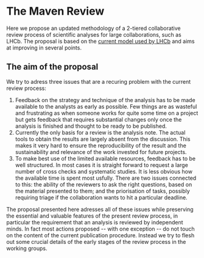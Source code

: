 # The Maven Review

Here we propose an updated methodology of a 2-tiered collaborative review process of scientific analyses for large collaborations, such as LHCb. The proposal is based on the [current model used by LHCb](http://lhcb.web.cern.ch/lhcb/lhcb_page/collaboration/organization/editorial_board/Publication_Procedure-Sept2011.pdf) and aims at improving in several points.

## The aim of the proposal
We try to adress three issues that are a recuring problem with the current review process:

1. Feedback on the strategy and technique of the analysis has to be made available to the analysts as early as possible. Few things are as wasteful and frustrating as when someone works for quite some time on a project but gets feedback that requires substantial changes only once the analysis is finished and thought to be ready to be published. 
2. Currently the only basis for a review is the analysis note. The actual tools to obtain the results are largely absent from the discussion. This makes it very hard to ensure the reproducibility of the result and the sustainability and relevance of the work invested for future projects. 
3. To make best use of the limited available resources, feedback has to be well structured. In most cases it is straight forward to request a large number of cross checks and systematic studies. It is less obvious how the available time is spent most usfully. There are two issues connected to this: the ability of the reviewers to ask the right questions, based on the material presented to them; and the priorisation of tasks, possibly requiring triage if the collaboration wants to hit a particular deadline.

The proposal presented here adresses all of these issues while preserving the essential and valuable features of the present review process, in particular the requirement that an analysis is reviewed by independent minds. In fact most actions proposed -- with one exception -- do not touch on the content of the current publication procedure. Instead we try to flesh out some crucial details of the early stages of the review process in the working groups.



